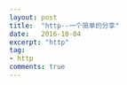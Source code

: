 ```yaml
---
layout: post
title:  "http--一个简单的分享"
date:   2016-10-04
excerpt: "http"
tag:
- http
comments: true
---
```



